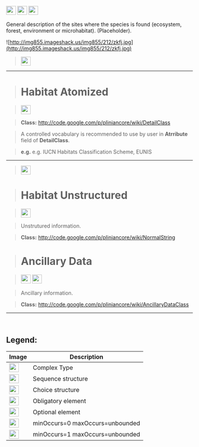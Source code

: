 <img src='http://imageshack.us/a/img16/5397/multipleg.jpg' width='26' height='24' /> <img src='http://img6.imageshack.us/img6/1315/sequencej.jpg' width='26' height='24' /> <img src='http://img198.imageshack.us/img198/6134/unoinfinito.jpg' width='26' height='24' />

General description of the sites where the species is found (ecosystem, forest, environment or microhabitat). (Placeholder).

![http://img855.imageshack.us/img855/212/zkfj.jpg](http://img855.imageshack.us/img855/212/zkfj.jpg)




> <img src='http://img266.imageshack.us/img266/2791/choice.jpg' width='26' height='24' />


---


> # Habitat Atomized #

> <img src='http://img52.imageshack.us/img52/2777/elementkw.jpg' width='26' height='24' />

> <b>Class:</b> http://code.google.com/p/pliniancore/wiki/DetailClass

> A controlled vocabulary is recommended to use by user in <b>Atrribute</b> field of <b>DetailClass</b>.

> <b>e.g.</b> e.g. IUCN Habitats Classification Scheme,
EUNIS



---


> <img src='http://img6.imageshack.us/img6/1315/sequencej.jpg' width='26' height='24' />

> # Habitat Unstructured #

> <img src='http://img585.imageshack.us/img585/4808/optional.jpg' width='26' height='24' />

> Unstrutured information.

> <b>Class:</b> http://code.google.com/p/pliniancore/wiki/NormalString

> # Ancillary Data #

> <img src='http://imageshack.us/a/img16/5397/multipleg.jpg' width='26' height='24' /> <img src='http://img19.imageshack.us/img19/4356/infinitol.jpg' width='26' height='24' />

> Ancillary information.

> <b>Class:</b> http://code.google.com/p/pliniancore/wiki/AncillaryDataClass


---


<br>
<h2><b>Legend:</b></h2>

<table><thead><th>Image</th><th>Description</th></thead><tbody>
<tr><td><img src='http://imageshack.us/a/img16/5397/multipleg.jpg' width='26' height='24' /></td><td>Complex Type</td></tr>
<tr><td><img src='http://img6.imageshack.us/img6/1315/sequencej.jpg' width='26' height='24' /></td><td>Sequence structure</td></tr>
<tr><td><img src='http://img266.imageshack.us/img266/2791/choice.jpg' width='26' height='24' /></td><td>Choice structure</td></tr>
<tr><td><img src='http://img52.imageshack.us/img52/2777/elementkw.jpg' width='26' height='24' /></td><td>Obligatory element</td></tr>
<tr><td><img src='http://img585.imageshack.us/img585/4808/optional.jpg' width='26' height='24' /></td><td>Optional element</td></tr>
<tr><td><img src='http://img19.imageshack.us/img19/4356/infinitol.jpg' width='26' height='24' /></td><td>minOccurs=0 maxOccurs=unbounded</td></tr>
<tr><td><img src='http://img198.imageshack.us/img198/6134/unoinfinito.jpg' width='26' height='24' /></td><td>minOccurs=1 maxOccurs=unbounded</td></tr>